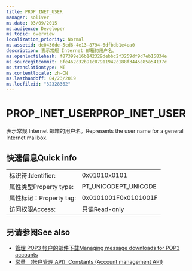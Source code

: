 ```yaml
---
title: PROP_INET_USER
manager: soliver
ms.date: 03/09/2015
ms.audience: Developer
ms.topic: overview
localization_priority: Normal
ms.assetid: de0436de-5cd6-4e13-8794-6dfbdb1e4ea0
description: 表示常规 Internet 邮箱的用户名。
ms.openlocfilehash: f87399e16b142329debbc2f3259df9d7eb15834e
ms.sourcegitcommit: 8fe462c32b91c87911942c188f3445e85a54137c
ms.translationtype: MT
ms.contentlocale: zh-CN
ms.lasthandoff: 04/23/2019
ms.locfileid: "32328362"
---
```

# <a name="propinetuser"></a><span data-ttu-id="a10b8-103">PROP_INET_USER</span><span class="sxs-lookup"><span data-stu-id="a10b8-103">PROP_INET_USER</span></span>

<span data-ttu-id="a10b8-104">表示常规 Internet 邮箱的用户名。</span><span class="sxs-lookup"><span data-stu-id="a10b8-104">Represents the user name for a general Internet mailbox.</span></span>
  
## <a name="quick-info"></a><span data-ttu-id="a10b8-105">快速信息</span><span class="sxs-lookup"><span data-stu-id="a10b8-105">Quick info</span></span>

|||
|:-----|:-----|
|<span data-ttu-id="a10b8-106">标识符:</span><span class="sxs-lookup"><span data-stu-id="a10b8-106">Identifier:</span></span>  <br/> |<span data-ttu-id="a10b8-107">0x0101</span><span class="sxs-lookup"><span data-stu-id="a10b8-107">0x0101</span></span>  <br/> |
|<span data-ttu-id="a10b8-108">属性类型</span><span class="sxs-lookup"><span data-stu-id="a10b8-108">Property type:</span></span>  <br/> |<span data-ttu-id="a10b8-109">PT_UNICODE</span><span class="sxs-lookup"><span data-stu-id="a10b8-109">PT_UNICODE</span></span>  <br/> |
|<span data-ttu-id="a10b8-110">属性标记：</span><span class="sxs-lookup"><span data-stu-id="a10b8-110">Property tag:</span></span>  <br/> |<span data-ttu-id="a10b8-111">0x0101001F</span><span class="sxs-lookup"><span data-stu-id="a10b8-111">0x0101001F</span></span>  <br/> |
|<span data-ttu-id="a10b8-112">访问权限</span><span class="sxs-lookup"><span data-stu-id="a10b8-112">Access:</span></span>  <br/> |<span data-ttu-id="a10b8-113">只读</span><span class="sxs-lookup"><span data-stu-id="a10b8-113">Read-only</span></span>  <br/> |
   
## <a name="see-also"></a><span data-ttu-id="a10b8-114">另请参阅</span><span class="sxs-lookup"><span data-stu-id="a10b8-114">See also</span></span>

- [<span data-ttu-id="a10b8-115">管理 POP3 帐户的邮件下载</span><span class="sxs-lookup"><span data-stu-id="a10b8-115">Managing message downloads for POP3 accounts</span></span>](managing-message-downloads-for-pop3-accounts.md) 
- [<span data-ttu-id="a10b8-116">常量 （帐户管理 API）</span><span class="sxs-lookup"><span data-stu-id="a10b8-116">Constants (Account management API)</span></span>](constants-account-management-api.md)

